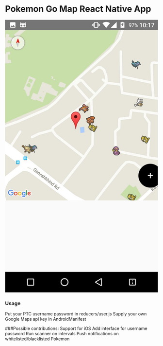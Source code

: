 # Pokemon Go Map React Native App
![Alt text](map.jpeg?raw=true "Optional Title")

### Usage
Put your PTC username password in reducers/user.js
Supply your own Google Maps api key in AndroidManifest

###Possible contributions:
Support for iOS
Add interface for username password
Run scanner on intervals
Push notifications on whitelisted/blacklisted Pokemon